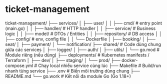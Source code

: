 # ticket-management
ticket-management/
├── services/
│ ├── user/
│ │ ├── cmd/ # entry point (main.go)
│ │ ├── handler/ # HTTP handler
│ │ ├── service/ # Business logic
│ │ ├── model/ # DTOs / Entities
│ │ ├── repository/ # DB access
│ │ ├── config/ # env, config file
│ │ └── Dockerfile
│ ├── booking/
│ ├── seat/
│ ├── payment/
│ └── notification/
├── shared/ # Code dùng chung giữa các services
│ ├── logger/
│ ├── auth/
│ ├── utils/
│ └── go.mod # Module riêng (nếu dùng)
├── deployments/ # Kubernetes manifests / Terraform
│ ├── dev/
│ ├── staging/
│ └── prod/
├── docker-compose.yml # Chạy local nhiều service cùng lúc
├── Makefile # Build/run nhanh từng service
├── .env # Biến môi trường dùng chung
├── README.md
└── go.work # Kết nối đa module Go (Go 1.18+)
